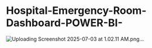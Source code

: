 # Hospital-Emergency-Room-Dashboard-POWER-BI-

![Uploading Screenshot 2025-07-03 at 1.02.11 AM.png…]()
